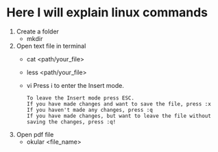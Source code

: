 # Here I will explain linux commands 

1. Create a folder
   * mkdir <name> 
2. Open text file in terminal
   * cat <path/your_file> 
   * less <path/your_file>
   * vi  Press i to enter the Insert mode.
   
         To leave the Insert mode press ESC.
         If you have made changes and want to save the file, press :x
         If you haven't made any changes, press :q
         If you have made changes, but want to leave the file without saving the changes, press :q!
4. Open pdf file
   * okular <file_name> 
